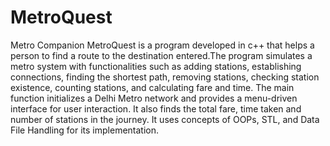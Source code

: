 # MetroQuest
Metro Companion
MetroQuest is a program developed in c++ that helps a person to find a route to the destination entered.The program simulates a metro system with functionalities such as adding stations, establishing connections, finding the shortest path, removing stations, checking station existence, counting stations, and calculating fare and time. The main function initializes a Delhi Metro network and provides a menu-driven interface for user interaction. It also finds the total fare, time taken and number of stations in the journey. It uses concepts of OOPs, STL, and Data File Handling for its implementation.
